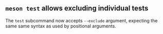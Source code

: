 ## `meson test` allows excluding individual tests

The `test` subcommand now accepts `--exclude` argument, expecting the same same syntax as used by positional arguments.
